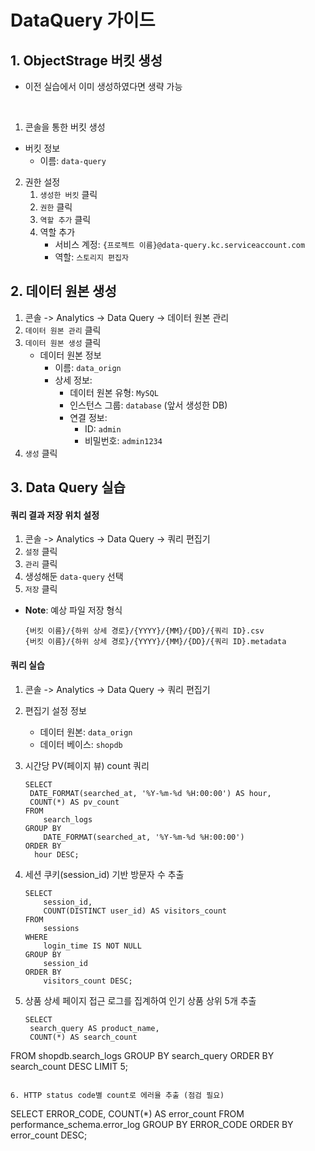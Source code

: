 # DataQuery 가이드

## 1. ObjectStrage 버킷 생성
- 이전 실습에서 이미 생성하였다면 생략 가능
</br>

1. 콘솔을 통한 버킷 생성
  - 버킷 정보
    - 이름: `data-query`

2. 권한 설정
   1. `생성한 버킷` 클릭
   2. `권한` 클릭
   3. `역할 추가` 클릭
   4. 역할 추가
      - 서비스 계정: `{프로젝트 이름}@data-query.kc.serviceaccount.com`
      - 역할: `스토리지 편집자`

## 2. 데이터 원본 생성
1. 콘솔 -> Analytics -> Data Query -> 데이터 원본 관리
2. `데이터 원본 관리` 클릭
3. `데이터 원본 생성` 클릭
   - 데이터 원본 정보
     - 이름: `data_orign`
     - 상세 정보:
       - 데이터 원본 유형: `MySQL`
       - 인스턴스 그룹: `database` (앞서 생성한 DB)
       - 연결 정보:
         - ID: `admin`
         - 비밀번호: `admin1234`
4. `생성` 클릭

## 3. Data Query 실습

#### 쿼리 결과 저장 위치 설정
1. 콘솔 -> Analytics -> Data Query -> 쿼리 편집기
2. `설정` 클릭
3. `관리` 클릭
4. 생성해둔 `data-query` 선택
5. `저장` 클릭

- **Note**: 예상 파일 저장 형식
  ```
  {버킷 이름}/{하위 상세 경로}/{YYYY}/{MM}/{DD}/{쿼리 ID}.csv
  {버킷 이름}/{하위 상세 경로}/{YYYY}/{MM}/{DD}/{쿼리 ID}.metadata
  ```

#### 쿼리 실습
1. 콘솔 -> Analytics -> Data Query -> 쿼리 편집기
2. 편집기 설정 정보
   - 데이터 원본: `data_orign`
   - 데이터 베이스: `shopdb`
  
3. 시간당 PV(페이지 뷰) count 쿼리
   ```
   SELECT
    DATE_FORMAT(searched_at, '%Y-%m-%d %H:00:00') AS hour,
    COUNT(*) AS pv_count
   FROM
       search_logs
   GROUP BY
       DATE_FORMAT(searched_at, '%Y-%m-%d %H:00:00')
   ORDER BY
     hour DESC;
   ```

4. 세션 쿠키(session_id) 기반 방문자 수 추출
    ```
    SELECT
        session_id,
        COUNT(DISTINCT user_id) AS visitors_count
    FROM
        sessions
    WHERE
        login_time IS NOT NULL
    GROUP BY
        session_id
    ORDER BY
        visitors_count DESC;
    ```
5. 상품 상세 페이지 접근 로그를 집계하여 인기 상품 상위 5개 추출 
   ```
   SELECT 
    search_query AS product_name,
    COUNT(*) AS search_count
  FROM 
      shopdb.search_logs
  GROUP BY 
      search_query
  ORDER BY 
      search_count DESC
  LIMIT 5;
  ```

6. HTTP status code별 count로 에러율 추출 (점검 필요)
  ```
  SELECT 
    ERROR_CODE,
    COUNT(*) AS error_count
  FROM 
      performance_schema.error_log
  GROUP BY 
      ERROR_CODE
  ORDER BY 
      error_count DESC;
  ```
